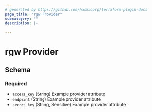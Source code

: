 ```yaml
---
# generated by https://github.com/hashicorp/terraform-plugin-docs
page_title: "rgw Provider"
subcategory: ""
description: |-
  
---
```


# rgw Provider





<!-- schema generated by tfplugindocs -->
## Schema

### Required

- `access_key` (String) Example provider attribute
- `endpoint` (String) Example provider attribute
- `secret_key` (String, Sensitive) Example provider attribute
